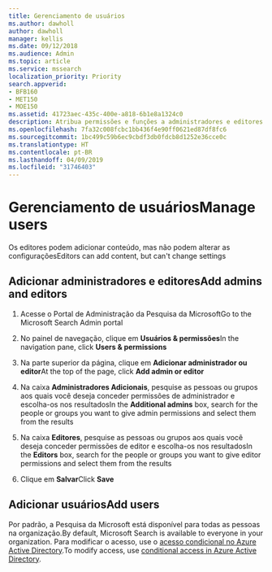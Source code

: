 ```yaml
---
title: Gerenciamento de usuários
ms.author: dawholl
author: dawholl
manager: kellis
ms.date: 09/12/2018
ms.audience: Admin
ms.topic: article
ms.service: mssearch
localization_priority: Priority
search.appverid:
- BFB160
- MET150
- MOE150
ms.assetid: 41723aec-435c-400e-a818-6b1e8a1324c0
description: Atribua permissões e funções a administradores e editores da Pesquisa da Microsoft
ms.openlocfilehash: 7fa32c008fcbc1bb436f4e90ff0621ed87df8fc6
ms.sourcegitcommit: 1bc499c59b6ec9cbdf3db0fdcb8d1252e36cce0c
ms.translationtype: HT
ms.contentlocale: pt-BR
ms.lasthandoff: 04/09/2019
ms.locfileid: "31746403"
---
```

# <a name="manage-users"></a><span data-ttu-id="963e9-103">Gerenciamento de usuários</span><span class="sxs-lookup"><span data-stu-id="963e9-103">Manage users</span></span>

<span data-ttu-id="963e9-104">Os editores podem adicionar conteúdo, mas não podem alterar as configurações</span><span class="sxs-lookup"><span data-stu-id="963e9-104">Editors can add content, but can't change settings</span></span>
  
## <a name="add-admins-and-editors"></a><span data-ttu-id="963e9-105">Adicionar administradores e editores</span><span class="sxs-lookup"><span data-stu-id="963e9-105">Add admins and editors</span></span>

1. <span data-ttu-id="963e9-106">Acesse o Portal de Administração da Pesquisa da Microsoft</span><span class="sxs-lookup"><span data-stu-id="963e9-106">Go to the Microsoft Search Admin portal</span></span>
    
2. <span data-ttu-id="963e9-107">No painel de navegação, clique em **Usuários &amp; permissões**</span><span class="sxs-lookup"><span data-stu-id="963e9-107">In the navigation pane, click **Users &amp; permissions**</span></span>
    
3. <span data-ttu-id="963e9-108">Na parte superior da página, clique em **Adicionar administrador ou editor**</span><span class="sxs-lookup"><span data-stu-id="963e9-108">At the top of the page, click **Add admin or editor**</span></span>
    
4. <span data-ttu-id="963e9-109">Na caixa **Administradores Adicionais**, pesquise as pessoas ou grupos aos quais você deseja conceder permissões de administrador e escolha-os nos resultados</span><span class="sxs-lookup"><span data-stu-id="963e9-109">In the **Additional admins** box, search for the people or groups you want to give admin permissions and select them from the results</span></span> 
    
5. <span data-ttu-id="963e9-110">Na caixa **Editores**, pesquise as pessoas ou grupos aos quais você deseja conceder permissões de editor e escolha-os nos resultados</span><span class="sxs-lookup"><span data-stu-id="963e9-110">In the **Editors** box, search for the people or groups you want to give editor permissions and select them from the results</span></span> 
    
6. <span data-ttu-id="963e9-111">Clique em **Salvar**</span><span class="sxs-lookup"><span data-stu-id="963e9-111">Click **Save**</span></span>
    
## <a name="add-users"></a><span data-ttu-id="963e9-112">Adicionar usuários</span><span class="sxs-lookup"><span data-stu-id="963e9-112">Add users</span></span>

<span data-ttu-id="963e9-113">Por padrão, a Pesquisa da Microsoft está disponível para todas as pessoas na organização.</span><span class="sxs-lookup"><span data-stu-id="963e9-113">By default, Microsoft Search is available to everyone in your organization.</span></span> <span data-ttu-id="963e9-114">Para modificar o acesso, use o [acesso condicional no Azure Active Directory](https://docs.microsoft.com/pt-BR/azure/active-directory/conditional-access/overview).</span><span class="sxs-lookup"><span data-stu-id="963e9-114">To modify access, use [conditional access in Azure Active Directory](https://docs.microsoft.com/pt-BR/azure/active-directory/conditional-access/overview).</span></span>